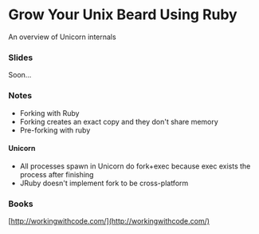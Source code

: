 # Grow Your Unix Beard Using Ruby

An overview of Unicorn internals

### Slides

Soon...

### Notes

- Forking with Ruby
- Forking creates an exact copy and they don't share memory
- Pre-forking with ruby

#### Unicorn

- All processes spawn in Unicorn do fork+exec because exec exists the process after finishing
- JRuby doesn't implement fork to be cross-platform

### Books

[http://workingwithcode.com/](http://workingwithcode.com/)